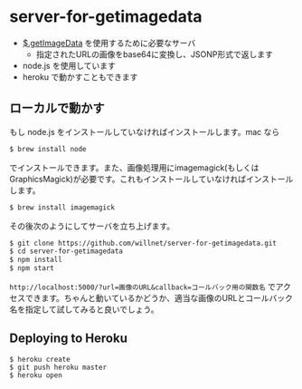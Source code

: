 # server-for-getimagedata

- [$.getImageData](http://www.maxnov.com/getimagedata/) を使用するために必要なサーバ
    - 指定されたURLの画像をbase64に変換し、JSONP形式で返します
- node.js を使用しています
- heroku で動かすこともできます

## ローカルで動かす

もし node.js をインストールしていなければインストールします。mac なら

```sh
$ brew install node
```

でインストールできます。また、画像処理用にimagemagick(もしくはGraphicsMagick)が必要です。これもインストールしていなければインストールします。

```sh
$ brew install imagemagick
```

その後次のようにしてサーバを立ち上げます。


```sh
$ git clone https://github.com/willnet/server-for-getimagedata.git
$ cd server-for-getimagedata
$ npm install
$ npm start
```

`http://localhost:5000/?url=画像のURL&callback=コールバック用の関数名` でアクセスできます。ちゃんと動いているかどうか、適当な画像のURLとコールバック名を指定して試してみると良いでしょう。


## Deploying to Heroku

```
$ heroku create
$ git push heroku master
$ heroku open
```
